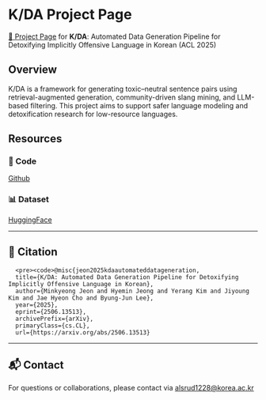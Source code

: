 # K/DA Project Page

[🔗 Project Page](https://minkyeongjeon.github.io/kda_projectpage/) for **K/DA**: Automated Data Generation Pipeline for Detoxifying Implicitly Offensive Language in Korean (ACL 2025)  

## Overview

K/DA is a framework for generating toxic–neutral sentence pairs using retrieval-augmented generation, community-driven slang mining, and LLM-based filtering. This project aims to support safer language modeling and detoxification research for low-resource languages.

## Resources

### 🔗 Code  
[Github](https://github.com/minkyeongjeon/kda)

### 📊 Dataset  
[HuggingFace](https://huggingface.co/datasets/minkyeongjeon/kda-dataset)

---

## 📌 Citation
```
  <pre><code>@misc{jeon2025kdaautomateddatageneration,
  title={K/DA: Automated Data Generation Pipeline for Detoxifying Implicitly Offensive Language in Korean}, 
  author={Minkyeong Jeon and Hyemin Jeong and Yerang Kim and Jiyoung Kim and Jae Hyeon Cho and Byung-Jun Lee},
  year={2025},
  eprint={2506.13513},
  archivePrefix={arXiv},
  primaryClass={cs.CL},
  url={https://arxiv.org/abs/2506.13513}
```

---

## 📬 Contact

For questions or collaborations, please contact via alsrud1228@korea.ac.kr

